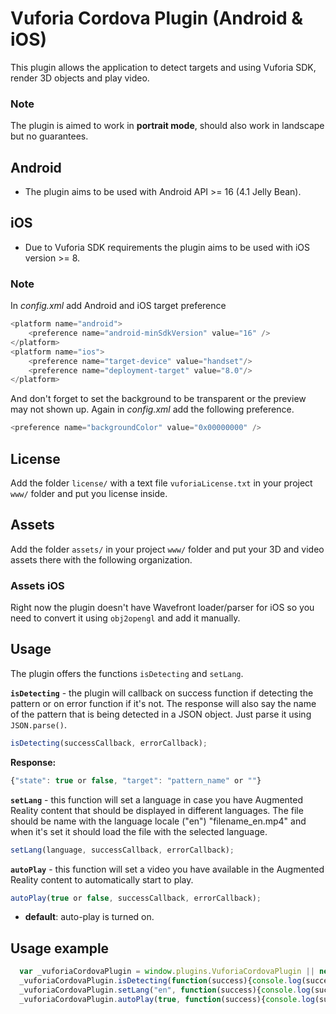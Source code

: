 # Vuforia Cordova Plugin (Android & iOS)
This plugin allows the application to detect targets and using Vuforia SDK, render 3D objects and play video.

### Note
The plugin is aimed to work in **portrait mode**, should also work in landscape but no guarantees.

## Android
- The plugin aims to be used with Android API >= 16 (4.1 Jelly Bean).

## iOS
- Due to Vuforia SDK requirements the plugin aims to be used with iOS version >= 8.

### Note
In *config.xml* add Android and iOS target preference
```javascript
<platform name="android">
    <preference name="android-minSdkVersion" value="16" />
</platform>
<platform name="ios">
    <preference name="target-device" value="handset"/>
    <preference name="deployment-target" value="8.0"/>
</platform>
```

And don't forget to set the background to be transparent or the preview may not shown up.
Again in *config.xml* add the following preference.
```javascript
<preference name="backgroundColor" value="0x00000000" />
```

## License
Add the folder `license/` with a text file `vuforiaLicense.txt` in your project `www/` folder and put you license inside.

## Assets
Add the folder `assets/` in your project `www/` folder and put your 3D and video assets there with the following organization.

### Assets iOS
Right now the plugin doesn't have Wavefront loader/parser for iOS so you need to convert it using `obj2opengl` and add it manually.

## Usage
The plugin offers the functions `isDetecting` and `setLang`.

**`isDetecting`** - the plugin will callback on success function if detecting the pattern or on error function if it's not. The response will also say the name of the pattern that is being detected in a JSON object. Just parse it using `JSON.parse()`.
```javascript
isDetecting(successCallback, errorCallback);
```
**Response:**
```javascript
{"state": true or false, "target": "pattern_name" or ""}
```

**`setLang`** - this function will set a language in case you have Augmented Reality content that should be displayed in different languages. The file should be name with the language locale ("en") "filename_en.mp4" and when it's set it should load the file with the selected language.
```javascript
setLang(language, successCallback, errorCallback);
```

**`autoPlay`** - this function will set a video you have available in the Augmented Reality content to automatically start to play.
```javascript
autoPlay(true or false, successCallback, errorCallback);
```
- **default**: auto-play is turned on.

## Usage example
```javascript
  var _vuforiaCordovaPlugin = window.plugins.VuforiaCordovaPlugin || new VuforiaCordovaPlugin();
  _vuforiaCordovaPlugin.isDetecting(function(success){console.log(success);}, function(error){console.log(error);});
  _vuforiaCordovaPlugin.setLang("en", function(success){console.log(success);}, function(error){console.log(error);});
  _vuforiaCordovaPlugin.autoPlay(true, function(success){console.log(success);}, function(error){console.log(error);});
```
